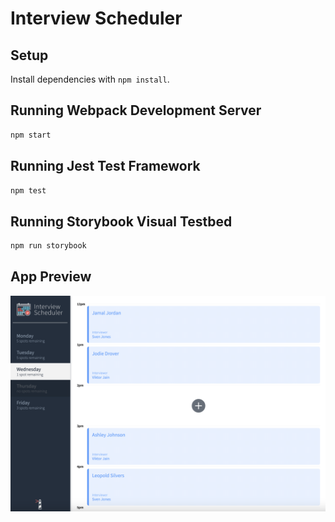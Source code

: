 # Interview Scheduler

## Setup

Install dependencies with `npm install`.

## Running Webpack Development Server

```sh
npm start
```

## Running Jest Test Framework

```sh
npm test
```

## Running Storybook Visual Testbed

```sh
npm run storybook
```

## App Preview
!["App-Preview"](https://github.com/droverj/scheduler/blob/master/docs/app-preview.png?raw=true)
